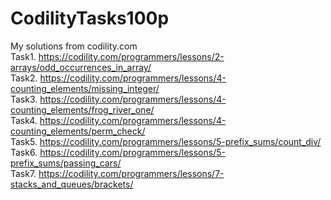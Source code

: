 # CodilityTasks100p
My solutions from codility.com<br>
Task1. https://codility.com/programmers/lessons/2-arrays/odd_occurrences_in_array/<br>
Task2. https://codility.com/programmers/lessons/4-counting_elements/missing_integer/<br>
Task3. https://codility.com/programmers/lessons/4-counting_elements/frog_river_one/<br>
Task4. https://codility.com/programmers/lessons/4-counting_elements/perm_check/<br>
Task5. https://codility.com/programmers/lessons/5-prefix_sums/count_div/<br>
Task6. https://codility.com/programmers/lessons/5-prefix_sums/passing_cars/<br>
Task7. https://codility.com/programmers/lessons/7-stacks_and_queues/brackets/
